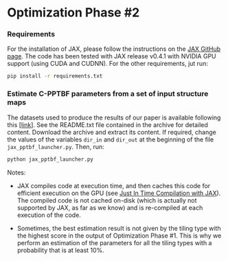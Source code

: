 # Optimization Phase #2

### Requirements

For the installation of JAX, please follow the instructions on the
[JAX GitHub page](https://github.com/google/jax#installation). The code has been tested with JAX release v0.4.1 with NVIDIA GPU support (using CUDA and CUDNN). For the other requirements, jut run:

```bash 
pip install -r requirements.txt
```

### Estimate C-PPTBF parameters from a set of input structure maps

The datasets used to produce the results of our paper is available
following this [[link](https://seafile.unistra.fr/f/980f592b7fdc4757953d/?dl=1)]. See the README.txt file contained in the archive for detailed content. Download
the archive and extract its content. If required, change the values of the variables `dir_in` and `dir_out` at the beginning of the file `jax_pptbf_launcher.py`. Then, run:

```bash 
python jax_pptbf_launcher.py
```

Notes:

- JAX compiles code at execution time, and then caches this
code for efficient execution on the GPU (see
[Just In Time Compilation with JAX](https://jax.readthedocs.io/en/latest/jax-101/02-jitting.html)). The compiled code is not cached on-disk (which is
actually not supported by JAX, as far as we know) and is re-compiled
at each execution of the code.

- Sometimes, the best estimation result is not given by the tiling type
with the highest score in the output of Optimization Phase #1. This is
why we perform an estimation of the parameters for all the tiling
types with a probability that is at least 10%.
